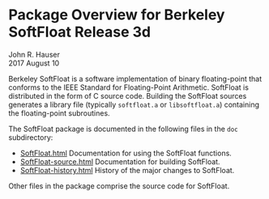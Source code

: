 
Package Overview for Berkeley SoftFloat Release 3d
==================================================

John R. Hauser<br>
2017 August 10


Berkeley SoftFloat is a software implementation of binary floating-point
that conforms to the IEEE Standard for Floating-Point Arithmetic.  SoftFloat
is distributed in the form of C source code.  Building the SoftFloat sources
generates a library file (typically `softfloat.a` or `libsoftfloat.a`)
containing the floating-point subroutines.


The SoftFloat package is documented in the following files in the `doc`
subdirectory:

* [SoftFloat.html](http://www.jhauser.us/arithmetic/SoftFloat-3d/doc/SoftFloat.html) Documentation for using the SoftFloat functions.
* [SoftFloat-source.html](http://www.jhauser.us/arithmetic/SoftFloat-3d/doc/SoftFloat-source.html) Documentation for building SoftFloat.
* [SoftFloat-history.html](http://www.jhauser.us/arithmetic/SoftFloat-3d/doc/SoftFloat-history.html) History of the major changes to SoftFloat.

Other files in the package comprise the source code for SoftFloat.

